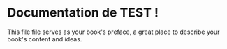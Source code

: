 # Documentation de TEST !

This file file serves as your book's preface, a great place to describe your book's content and ideas.

